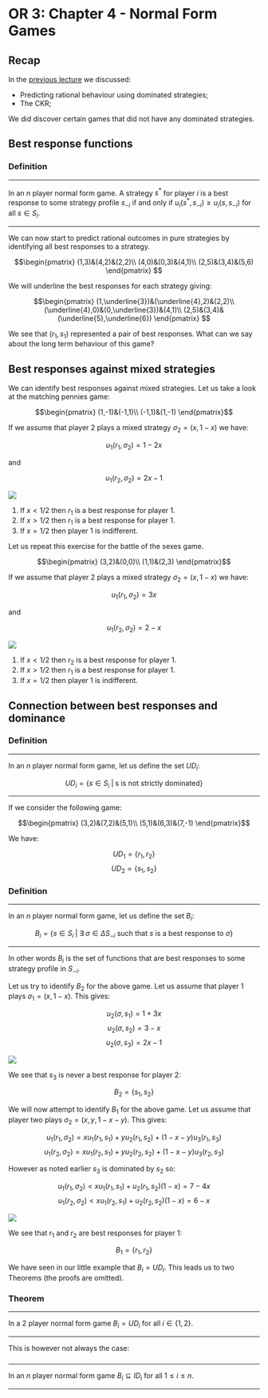 # OR 3: Chapter 4 - Normal Form Games

## Recap

In the [previous lecture](Chapter_04-Dominance.pdf) we discussed:

- Predicting rational behaviour using dominated strategies;
- The CKR;

We did discover certain games that did not have any dominated strategies.

## Best response functions

### Definition

---

In an $n$ player normal form game. A strategy $s^*$ for player $i$ is a best response to some strategy profile $s_{-i}$ if and only if $u_i(s^*,s_{-i})\geq u_{i}(s,s_{-i})$ for all $s\in S_i$.

---

We can now start to predict rational outcomes in pure strategies by identifying all best responses to a strategy.

$$\begin{pmatrix}
(1,3)&(4,2)&(2,2)\\
(4,0)&(0,3)&(4,1)\\
(2,5)&(3,4)&(5,6)
\end{pmatrix}
$$

We will underline the best responses for each strategy giving:

$$\begin{pmatrix}
(1,\underline{3})&(\underline{4},2)&(2,2)\\
(\underline{4},0)&(0,\underline{3})&(4,1)\\
(2,5)&(3,4)&(\underline{5},\underline{6})
\end{pmatrix}
$$

We see that $(r_1,s_1)$ represented a pair of best responses. What can we say about the long term behaviour of this game?

## Best responses against mixed strategies

We can identify best responses against mixed strategies. Let us take a look at the matching pennies game:

$$\begin{pmatrix}
(1,-1)&(-1,1)\\
(-1,1)&(1,-1)
\end{pmatrix}$$

If we assume that player 2 plays a mixed strategy $\sigma_2=(x,1-x)$ we have:

$$u_1(r_1,\sigma_2)=1-2x$$

and

$$u_1(r_2,\sigma_2)=2x-1$$

![](plots/L04-plot01.png)

1. If $x<1/2$ then $r_1$ is a best response for player 1.
2. If $x>1/2$ then $r_1$ is a best response for player 1.
3. If $x=1/2$ then player 1 is indifferent.

Let us repeat this exercise for the battle of the sexes game.

$$\begin{pmatrix}
(3,2)&(0,0)\\
(1,1)&(2,3)
\end{pmatrix}$$

If we assume that player 2 plays a mixed strategy $\sigma_2=(x,1-x)$ we have:

$$u_1(r_1,\sigma_2)=3x$$

and

$$u_1(r_2,\sigma_2)=2-x$$

![](plots/L04-plot02.png)

1. If $x<1/2$ then $r_2$ is a best response for player 1.
2. If $x>1/2$ then $r_1$ is a best response for player 1.
3. If $x=1/2$ then player 1 is indifferent.

## Connection between best responses and dominance

### Definition

---

In an $n$ player normal form game, let us define the set $UD_i$:

$$UD_i=\{s\in S_i\;|\; \text{s is not strictly dominated}\}$$

---

If we consider the following game:

$$\begin{pmatrix}
(3,2)&(7,2)&(5,1)\\
(5,1)&(6,3)&(7,-1)
\end{pmatrix}$$

We have:

$$UD_1=\{r_1,r_2\}$$
$$UD_2=\{s_1,s_2\}$$

### Definition

---

In an $n$ player normal form game, let us define the set $B_i$:

$$B_i=\{s\in S_i\;|\; \exists\;\sigma\in\Delta S_{-i}\text{ such that }s \text{ is a best response to }\sigma\}$$

---

In other words $B_i$ is the set of functions that are best responses to some strategy profile in $S_{-i}$.

Let us try to identify $B_2$ for the above game. Let us assume that player 1 plays $\sigma_1=(x,1-x)$. This gives:

$$u_2(\sigma,s_1)=1+3x$$
$$u_2(\sigma,s_2)=3-x$$
$$u_2(\sigma,s_3)=2x-1$$

![](plots/L04-plot03.png)

We see that $s_3$ is never a best response for player 2:

$$B_2=\{s_1,s_2\}$$

We will now attempt to identify $B_1$ for the above game. Let us assume that player two plays $\sigma_2=(x,y,1-x-y)$. This gives:

$$u_1(r_1,\sigma_2)=xu_1(r_1,s_1)+yu_2(r_1,s_2)+(1-x-y)u_3(r_1,s_3)$$
$$u_1(r_2,\sigma_2)=xu_1(r_2,s_1)+yu_2(r_2,s_2)+(1-x-y)u_3(r_2,s_3)$$

However as noted earlier $s_3$ is dominated by $s_2$ so:

$$u_1(r_1,\sigma_2)< xu_1(r_1,s_1)+u_2(r_1,s_2)(1-x)=7-4x$$
$$u_1(r_2,\sigma_2)< xu_1(r_2,s_1)+u_2(r_2,s_2)(1-x)=6-x$$

![](plots/L04-plot04.png)

We see that $r_1$ and $r_2$ are best responses for player 1:

$$B_1=\{r_1,r_2\}$$

We have seen in our little example that $B_i=UD_i$. This leads us to two Theorems (the proofs are omitted).

### Theorem

---

In a 2 player normal form game $B_i=UD_i$ for all $i\in\{1,2\}$.

---

This is however not always the case:

###

---

In an $n$ player normal form game $B_i\subseteq ID_i$ for all $1 \leq i\leq n$.

---
